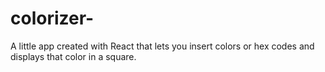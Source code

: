 # colorizer-
A little app created with React that lets you insert colors or hex codes and displays that color in a square. 
